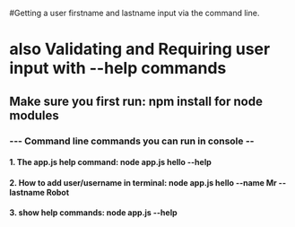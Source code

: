 #Getting a user firstname and lastname input via the command line.
# also Validating and Requiring user input with --help commands

## Make sure you first run: npm install for node modules

### --- Command line commands you can run in console --
#### 1. The app.js help command: node app.js hello --help
#### 2. How to add user/username in terminal: node app.js hello --name Mr --lastname Robot
#### 3. show help commands: node app.js --help
